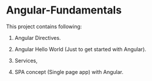 # Angular-Fundamentals


This project contains following:

1) Angular Directives.

2) Angular Hello World (Just to get started with Angular).

3) Services,

4) SPA concept (Single page app) with Angular.
